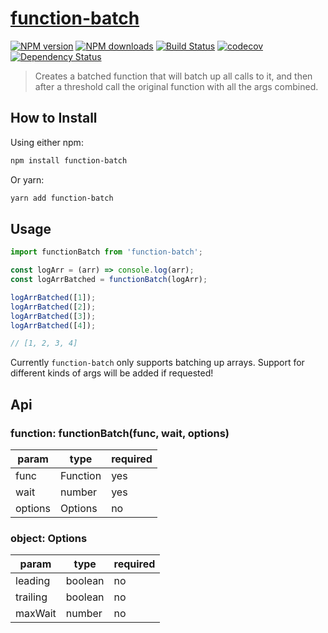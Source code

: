 # [function-batch](https://github.com/madou/function-batch)

[![NPM version](http://img.shields.io/npm/v/function-batch.svg?style=flat-square)](https://www.npmjs.com/package/function-batch)
[![NPM downloads](http://img.shields.io/npm/dm/function-batch.svg?style=flat-square)](https://www.npmjs.com/package/function-batch)
[![Build Status](http://img.shields.io/travis/madou/function-batch/master.svg?style=flat-square)](https://travis-ci.org/madou/function-batch)
[![codecov](https://codecov.io/gh/madou/function-batch/branch/master/graph/badge.svg)](https://codecov.io/gh/madou/function-batch)
[![Dependency Status](http://img.shields.io/david/madou/function-batch.svg?style=flat-square)](https://david-dm.org/madou/function-batch)

> Creates a batched function that will batch up all calls to it, and then after a threshold call the original function with all the args combined.

## How to Install

Using either npm:

```sh
npm install function-batch
```

Or yarn:

```sh
yarn add function-batch
```

## Usage

```javascript
import functionBatch from 'function-batch';

const logArr = (arr) => console.log(arr);
const logArrBatched = functionBatch(logArr);

logArrBatched([1]);
logArrBatched([2]);
logArrBatched([3]);
logArrBatched([4]);

// [1, 2, 3, 4]
```

Currently `function-batch` only supports batching up arrays.
Support for different kinds of args will be added if requested!

## Api

### function: functionBatch(func, wait, options)

| param   | type     | required |
|---------|----------|----------|
| func    | Function | yes      |
| wait    | number   | yes      |
| options | Options  | no       |

### object: Options

| param    | type    | required |
|----------|---------|----------|
| leading  | boolean | no       |
| trailing | boolean | no       |
| maxWait  | number  | no       |
